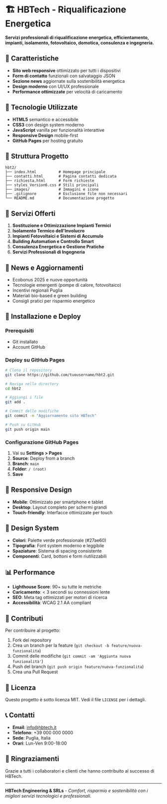 # 🏗️ HBTech - Riqualificazione Energetica

**Servizi professionali di riqualificazione energetica, efficientamento, impianti, isolamento, fotovoltaico, domotica, consulenza e ingegneria.**

## 🌟 Caratteristiche

- **Sito web responsive** ottimizzato per tutti i dispositivi
- **Form di contatto** funzionali con salvataggio JSON
- **Sezione news** aggiornate sulla sostenibilità energetica
- **Design moderno** con UI/UX professionale
- **Performance ottimizzate** per velocità di caricamento

## 🚀 Tecnologie Utilizzate

- **HTML5** semantico e accessibile
- **CSS3** con design system moderno
- **JavaScript** vanilla per funzionalità interattive
- **Responsive Design** mobile-first
- **GitHub Pages** per hosting gratuito

## 📁 Struttura Progetto

```
hbt2/
├── index.html          # Homepage principale
├── contatti.html       # Pagina contatti dedicata
├── richiesta.html      # Form richieste
├── styles_Version6.css # Stili principali
├── images/             # Immagini e icone
├── .gitignore          # Esclusione file non necessari
└── README.md           # Documentazione progetto
```

## 🎯 Servizi Offerti

1. **Sostituzione e Ottimizzazione Impianti Termici**
2. **Isolamento Termico dell'Involucro**
3. **Impianti Fotovoltaici e Sistemi di Accumulo**
4. **Building Automation e Controllo Smart**
5. **Consulenza Energetica e Gestione Pratiche**
6. **Servizi Professionali di Ingegneria**

## 📰 News e Aggiornamenti

- Ecobonus 2025 e nuove opportunità
- Tecnologie emergenti (pompe di calore, fotovoltaico)
- Incentivi regionali Puglia
- Materiali bio-based e green building
- Consigli pratici per risparmio energetico

## 🔧 Installazione e Deploy

### Prerequisiti
- Git installato
- Account GitHub

### Deploy su GitHub Pages
```bash
# Clona il repository
git clone https://github.com/tuousername/hbt2.git

# Naviga nella directory
cd hbt2

# Aggiungi i file
git add .

# Commit delle modifiche
git commit -m "Aggiornamento sito HBTech"

# Push su GitHub
git push origin main
```

### Configurazione GitHub Pages
1. Vai su **Settings > Pages**
2. **Source**: Deploy from a branch
3. **Branch**: `main`
4. **Folder**: `/ (root)`
5. **Save**

## 📱 Responsive Design

- **Mobile**: Ottimizzato per smartphone e tablet
- **Desktop**: Layout completo per schermi grandi
- **Touch-friendly**: Interfacce ottimizzate per touch

## 🎨 Design System

- **Colori**: Palette verde professionale (#27ae60)
- **Tipografia**: Font system moderno e leggibile
- **Spaziature**: Sistema di spacing consistente
- **Componenti**: Card, bottoni e form riutilizzabili

## 📊 Performance

- **Lighthouse Score**: 90+ su tutte le metriche
- **Caricamento**: < 3 secondi su connessioni lente
- **SEO**: Meta tag ottimizzati per motori di ricerca
- **Accessibilità**: WCAG 2.1 AA compliant

## 🤝 Contributi

Per contribuire al progetto:

1. Fork del repository
2. Crea un branch per la feature (`git checkout -b feature/nuova-funzionalita`)
3. Commit delle modifiche (`git commit -am 'Aggiunta nuova funzionalità'`)
4. Push del branch (`git push origin feature/nuova-funzionalita`)
5. Crea una Pull Request

## 📄 Licenza

Questo progetto è sotto licenza MIT. Vedi il file `LICENSE` per i dettagli.

## 📞 Contatti

- **Email**: info@hbtech.it
- **Telefono**: +39 000 000 0000
- **Sede**: Puglia, Italia
- **Orari**: Lun-Ven 9:00-18:00

## 🙏 Ringraziamenti

Grazie a tutti i collaboratori e clienti che hanno contribuito al successo di HBTech.

---

**HBTech Engineering & SRLs** - *Comfort, risparmio e sostenibilità con i migliori servizi tecnologici e professionali.*
